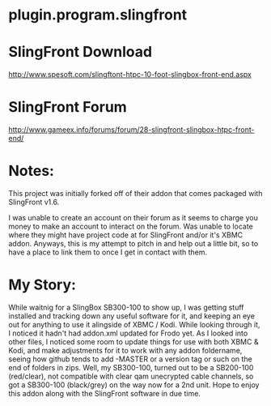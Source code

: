 # plugin.program.slingfront

# SlingFront Download
http://www.spesoft.com/slingftont-htpc-10-foot-slingbox-front-end.aspx

# SlingFront Forum
http://www.gameex.info/forums/forum/28-slingfront-slingbox-htpc-front-end/

# Notes:

This project was initially forked off of their addon that comes packaged with SlingFront v1.6.

I was unable to create an account on their forum as it seems to charge you money to make an account to interact on the forum.  Was unable to locate where they might have project code at for SlingFront and/or it's XBMC addon.  Anyways, this is my attempt to pitch in and help out a little bit, so to have a place to link them to once I get in contact with them.

# My Story:
While waitnig for a SlingBox SB300-100 to show up, I was getting stuff installed and tracking down any useful software for it, and keeping an eye out for anything to use it alingside of XBMC / Kodi.  While looking through it, I noticed it hadn't had addon.xml updated for Frodo yet.  As I looked into other files, I noticed some room to update things for use with both XBMC & Kodi, and make adjustments for it to work with any addon foldername, seeing how github tends to add -MASTER or a version tag or such on the end of folders in zips.  Well, my SB300-100, turned out to be a SB200-100 (red/clear), not compatible with clear qam unecrypted cable channels, so got a SB300-100 (black/grey) on the way now for a 2nd unit.  Hope to enjoy this addon along with the SlingFront software in due time.
